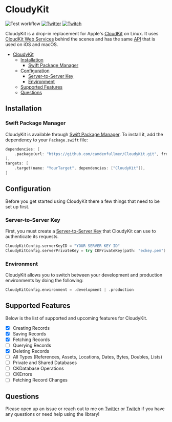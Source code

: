 # CloudyKit

![Test workflow](https://github.com/camdenfullmer/CloudyKit/workflows/Test/badge.svg)
[![Twitter](https://img.shields.io/badge/Twitter-@camdenfullmer-blue.svg?style=flat)](https://twitter.com/camdenfullmer)
[![Twitch](https://img.shields.io/badge/Twitch-@CamdenTheCreator-purple.svg?style=flat)](https://twitch.tv/CamdenTheCreator)

CloudyKit is a drop-in replacement for Apple's [CloudKit](https://developer.apple.com/icloud/cloudkit/) on Linux. It uses [CloudKit Web Services](https://developer.apple.com/library/archive/documentation/DataManagement/Conceptual/CloudKitWebServicesReference/index.html) behind the scenes and has the same [API](https://developer.apple.com/documentation/cloudkit) that is used on iOS and macOS.

- [CloudyKit](#cloudykit)
  - [Installation](#installation)
    - [Swift Package Manager](#swift-package-manager)
  - [Configuration](#configuration)
    - [Server-to-Server Key](#server-to-server-key)
    - [Environment](#environment)
  - [Supported Features](#supported-features)
  - [Questions](#questions)

## Installation

### Swift Package Manager

CloudyKit is available through [Swift Package Manager](https://swift.org/package-manager/). To install it, add the dependency to your `Package.swift` file:

```swift
dependencies: [
    .package(url: "https://github.com/camdenfullmer/CloudyKit.git", from: "0.1.0"),
],
targets: [
    .target(name: "YourTarget", dependencies: ["CloudyKit"]),
]
```

## Configuration

Before you get started using CloudyKit there a few things that need to be set up first.

### Server-to-Server Key

First, you must create a [Server-to-Server Key](https://developer.apple.com/library/archive/documentation/DataManagement/Conceptual/CloudKitWebServicesReference/SettingUpWebServices.html#//apple_ref/doc/uid/TP40015240-CH24-SW6) that CloudyKit can use to authenticate its requests.

```swift
CloudyKitConfig.serverKeyID = "YOUR SERVER KEY ID"
CloudyKitConfig.serverPrivateKey = try CKPrivateKey(path: "eckey.pem")
```

### Environment

CloudyKit allows you to switch between your development and production environments by doing the following:

```swift
CloudyKitConfig.environment = .development | .production
```

## Supported Features

Below is the list of supported and upcoming features for CloudyKit.

- [x] Creating Records
- [x] Saving Records
- [x] Fetching Records
- [ ] Querying Records
- [x] Deleting Records
- [ ] All Types (References, Assets, Locations, Dates, Bytes, Doubles, Lists)
- [ ] Private and Shared Databases
- [ ] CKDatabase Operations
- [ ] CKErrors
- [ ] Fetching Record Changes

## Questions

Please open up an issue or reach out to me on [Twitter](https://twitter.com/camdenfullmer) or [Twitch](https://twitch.tv/CamdenTheCreator) if you have any questions or need help using the library!
